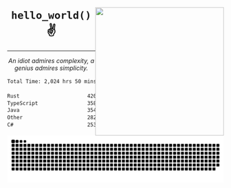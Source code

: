 <div text-align="center">
    <img src="https://i.imgur.com/h1q15Kt.gife" align="right" width="299" height="299">
    <h1 align="center"><code>hello_world()</code> ✌️</h1>
    <hr>
    <p align="center"><i>An idiot admires complexity, a genius admires simplicity.</i></p>
</div>

<!--START_SECTION:waka-->

```txt
Total Time: 2,024 hrs 50 mins

Rust                      420 hrs         ████▓░░░░░░░░░░░░░░░░░░░░   18.20 %
TypeScript                358 hrs 9 mins  ████░░░░░░░░░░░░░░░░░░░░░   15.52 %
Java                      354 hrs 1 min   ████░░░░░░░░░░░░░░░░░░░░░   15.34 %
Other                     282 hrs 21 mins ███░░░░░░░░░░░░░░░░░░░░░░   12.24 %
C#                        253 hrs 12 mins ██▓░░░░░░░░░░░░░░░░░░░░░░   10.97 %
```

<!--END_SECTION:waka-->

<picture>
  <source media="(prefers-color-scheme: dark)" srcset="https://raw.githubusercontent.com/Somfic/Somfic/main/github-contribution-grid-snake-dark.svg">
  <source media="(prefers-color-scheme: light)" srcset="https://raw.githubusercontent.com/Somfic/Somfic/main/github-contribution-grid-snake.svg">
  <img alt="github contribution grid snake animation" src="https://raw.githubusercontent.com/Somfic/Somfic/main/github-contribution-grid-snake.svg">
</picture>
